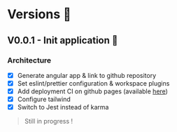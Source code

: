 # Versions 🔖

## V0.0.1 - Init application 🎉

### Architecture

- [x] Generate angular app & link to github repository
- [x] Set eslint/prettier configuration & workspace plugins
- [x] Add deployment CI on github pages (available [here](https://louiiuol.github.io/ngx-lib/))
- [x] Configure tailwind
- [x] Switch to Jest instead of karma

> Still in progress !
